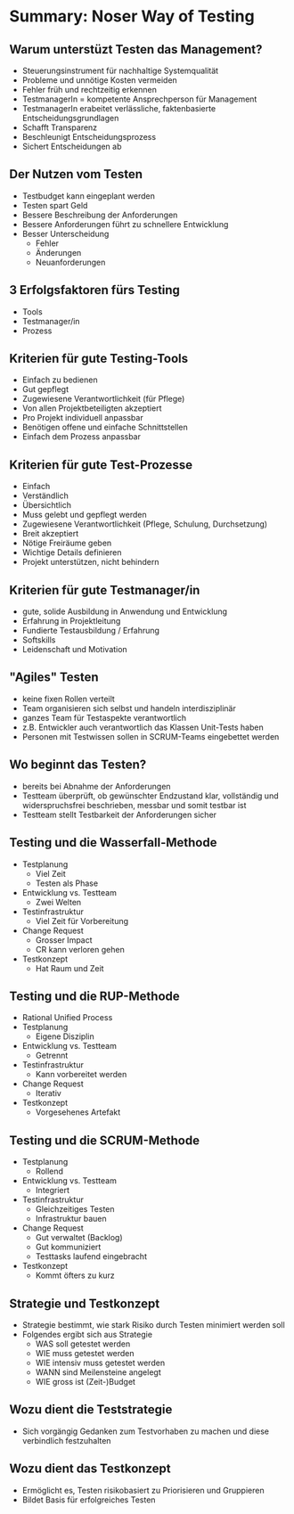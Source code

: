 # Summary: Noser Way of Testing

## Warum unterstüzt Testen das Management?
- Steuerungsinstrument für nachhaltige Systemqualität
- Probleme und unnötige Kosten vermeiden
- Fehler früh und rechtzeitig erkennen
- TestmanagerIn = kompetente Ansprechperson für Management
- TestmanagerIn erabeitet verlässliche, faktenbasierte Entscheidungsgrundlagen
- Schafft Transparenz
- Beschleunigt Entscheidungsprozess
- Sichert Entscheidungen ab

## Der Nutzen vom Testen
- Testbudget kann eingeplant werden
- Testen spart Geld
- Bessere Beschreibung der Anforderungen
- Bessere Anforderungen führt zu schnellere Entwicklung
- Besser Unterscheidung
    - Fehler
    - Änderungen
    - Neuanforderungen

## 3 Erfolgsfaktoren fürs Testing
- Tools
- Testmanager/in
- Prozess

## Kriterien für gute Testing-Tools
- Einfach zu bedienen
- Gut gepflegt
- Zugewiesene Verantwortlichkeit (für Pflege)
- Von allen Projektbeteiligten akzeptiert
- Pro Projekt individuell anpassbar
- Benötigen offene und einfache Schnittstellen
- Einfach dem Prozess anpassbar

## Kriterien für gute Test-Prozesse
- Einfach
- Verständlich
- Übersichtlich
- Muss gelebt und gepflegt werden
- Zugewiesene Verantwortlichkeit (Pflege, Schulung, Durchsetzung)
- Breit akzeptiert
- Nötige Freiräume geben
- Wichtige Details definieren
- Projekt unterstützen, nicht behindern

## Kriterien für gute Testmanager/in
- gute, solide Ausbildung in Anwendung und Entwicklung
- Erfahrung in Projektleitung
- Fundierte Testausbildung / Erfahrung
- Softskills
- Leidenschaft und Motivation

## "Agiles" Testen
- keine fixen Rollen verteilt
- Team organisieren sich selbst und handeln interdisziplinär
- ganzes Team für Testaspekte verantwortlich
- z.B. Entwickler auch verantwortlich das Klassen Unit-Tests haben
- Personen mit Testwissen sollen in SCRUM-Teams eingebettet werden

## Wo beginnt das Testen?
- bereits bei Abnahme der Anforderungen
- Testteam überprüft, ob gewünschter Endzustand klar, vollständig und widerspruchsfrei beschrieben, messbar und somit testbar ist
- Testteam stellt Testbarkeit der Anforderungen sicher

## Testing und die Wasserfall-Methode
- Testplanung
    - Viel Zeit
    - Testen als Phase
- Entwicklung vs. Testteam
    - Zwei Welten
- Testinfrastruktur
    - Viel Zeit für Vorbereitung
- Change Request
    - Grosser Impact
    - CR kann verloren gehen
- Testkonzept
    - Hat Raum und Zeit

## Testing und die RUP-Methode
- Rational Unified Process
- Testplanung
    - Eigene Disziplin
- Entwicklung vs. Testteam
    - Getrennt
- Testinfrastruktur
    - Kann vorbereitet werden
- Change Request
    - Iterativ
- Testkonzept
    - Vorgesehenes Artefakt

## Testing und die SCRUM-Methode
- Testplanung
    - Rollend
- Entwicklung vs. Testteam
    - Integriert
- Testinfrastruktur
    - Gleichzeitiges Testen
    - Infrastruktur bauen
- Change Request
    - Gut verwaltet (Backlog)
    - Gut kommuniziert
    - Testtasks laufend eingebracht
- Testkonzept
    - Kommt öfters zu kurz

## Strategie und Testkonzept
- Strategie bestimmt, wie stark Risiko durch Testen minimiert werden soll
- Folgendes ergibt sich aus Strategie
    - WAS soll getestet werden
    - WIE muss getestet werden
    - WIE intensiv muss getestet werden
    - WANN sind Meilensteine angelegt
    - WIE gross ist (Zeit-)Budget

## Wozu dient die Teststrategie 
- Sich vorgängig Gedanken zum Testvorhaben zu machen und diese verbindlich festzuhalten

## Wozu dient das Testkonzept
- Ermöglicht es, Testen risikobasiert zu Priorisieren und Gruppieren
- Bildet Basis für erfolgreiches Testen

## 
